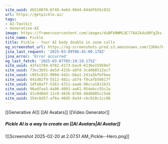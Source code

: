 ```yaml
---
site_uuid: db5188f0-6f40-4e6d-9644-044dfb55c032
url: https://getpickle.ai/
tags:
- AI-Toolkit
- Generative-AI
image: https://framerusercontent.com/images/duBFkNWMLQClT6AJk4zUNfgZks.png
site_name: Pickle
title: Pickle - Your AI body double in zoom calls
og_screenshot_url: https://og-screenshots-prod.s3.amazonaws.com/1366x768/80/false/bbc999004e5da68ed7422e309b35766812f0fdfccfe3b4a5831053b791327122.jpeg
jina_last_request: '2025-03-09T06:45:09.178Z'
jina_error: 'Error occurred'
og_last_fetch: '2025-03-07T05:19:19.175Z'
site_uuid: 43fe1704-8782-4173-bac0-6136e15959e7
site_uuid: 73ec3b55-de5d-415b-a8fd-3cddb8512ec7
site_uuid: c055c832-900d-442c-bba1-241a5bfbfbea
site_uuid: 041d02f9-5512-481c-a574-f0cafb56017f
site_uuid: 1dfa8aff-5161-4311-aaa6-98cca1811b31
site_uuid: 96adfaa3-4a96-4091-aa61-954ebcc55c2a
site_uuid: d1c0d66d-11c0-4836-8768-48d8805cc5e6
site_uuid: 354c8d57-af6a-40d5-8a34-c6c910c1cc88
---
```

[[Generative AI]]
[[AI Avatars]]
[[Video Generator]]

##### Pickle AI is a way to create an [[AI Avatars|AI Avatar]]
![[Screenshot 2025-02-20 at 2.07.51 AM_Pickle--Hero.png]]
